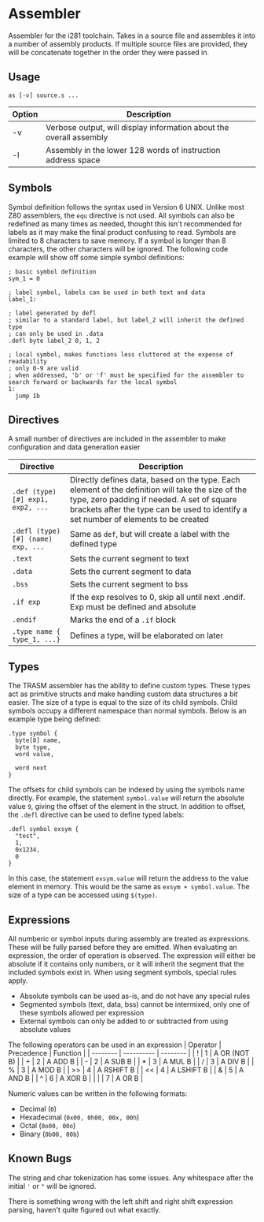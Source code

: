 # Assembler
Assembler for the i281 toolchain. Takes in a source file and assembles it into a number of assembly products. If multiple source files are provided, they will be concatenate together in the order they were passed in.

## Usage
```
as [-v] source.s ...
```
| Option | Description |
| ------ | ----------- |
| -v     | Verbose output, will display information about the overall assembly |
| -l     | Assembly in the lower 128 words of instruction address space |

## Symbols
Symbol definition follows the syntax used in Version 6 UNIX. Unlike most Z80 assemblers, the `equ` directive is not used. All symbols can also be redefined as many times as needed, thought this isn't recommended for labels as it may make the final product confusing to read. Symbols are limited to 8 characters to save memory. If a symbol is longer than 8 characters, the other characters will be ignored. The following code example will show off some simple symbol definitions:
```
; basic symbol definition
sym_1 = 0

; label symbol, labels can be used in both text and data
label_1:

; label generated by defl
; similar to a standard label, but label_2 will inherit the defined type
; can only be used in .data
.defl byte label_2 0, 1, 2

; local symbol, makes functions less cluttered at the expense of readability
; only 0-9 are valid
; when addressed, 'b' or 'f' must be specified for the assembler to search forward or backwards for the local symbol
1:
  jump 1b
```

## Directives
A small number of directives are included in the assembler to make configuration and data generation easier

| Directive | Description |
| --------------------------- | ------- |
| `.def (type)[#] exp1, exp2, ...` | Directly defines data, based on the type. Each element of the definition will take the size of the type, zero padding if needed. A set of square brackets after the type can be used to identify a set number of elements to be created |
| `.defl (type)[#] (name) exp, ...` | Same as `def`, but will create a label with the defined type |
| `.text`                           | Sets the current segment to text |
| `.data`                           | Sets the current segment to data |
| `.bss`                            | Sets the current segment to bss |
| `.if exp`                         | If the exp resolves to 0, skip all until next .endif. Exp must be defined and absolute |
| `.endif`                          | Marks the end of a `.if` block |
| `.type name { type_1, ...}`       | Defines a type, will be elaborated on later |

## Types
The TRASM assembler has the ability to define custom types. These types act as primitive structs and make handling custom data
structures a bit easier. The size of a type is equal to the size of its child symbols. Child symbols occupy a different namespace than normal symbols. Below is an example type being defined:
```
.type symbol {
  byte[8] name,
  byte type,
  word value,
  
  word next
}
```
The offsets for child symbols can be indexed by using the symbols name directly. For example, the statement `symbol.value` will return the absolute value `9`, giving the offset of the element in the struct. In addition to offset, the `.defl` directive can be used to define typed labels:
```
.defl symbol exsym {
  "test",
  1,
  0x1234,
  0
}
```
In this case, the statement `exsym.value` will return the address to the value element in memory. This would be the same as `exsym + symbol.value`. The size of a type can be accessed using `$(type)`.

## Expressions
All numberic or symbol inputs during assembly are treated as expressions. These will be fully parsed before they are emitted. When evaluating an expression, the order of operation is observed. The expression will either be absolute if it contains only numbers, or it will inherit the segment that the included symbols exist in. When using segment symbols, special rules apply.

- Absolute symbols can be used as-is, and do not have any special rules
- Segmented symbols (text, data, bss) cannot be intermixed, only one of these symbols allowed per expression
- External symbols can only be added to or subtracted from using absolute values

The following operators can be used in an expression
| Operator | Precedence | Function |
| -------- | ---------- | -------- |
| !        | 1          | A OR (NOT B) |
| +        | 2          | A ADD B |
| -        | 2          | A SUB B |
| *        | 3          | A MUL B |
| /        | 3          | A DIV B |
| %        | 3          | A MOD B |
| >>       | 4          | A RSHIFT B |
| <<       | 4          | A LSHIFT B |
| &        | 5          | A AND B |
| ^        | 6          | A XOR B |
| \|       | 7          | A OR B |

Numeric values can be written in the following formats:

- Decimal (`0`)
- Hexadecimal (`0x00, 0h00, 00x, 00h`)
- Octal (`0o00, 00o`)
- Binary (`0b00, 00b`)

## Known Bugs
The string and char tokenization has some issues. Any whitespace after the initial `'` or `"` will be ignored.

There is something wrong with the left shift and right shift expression parsing, haven't quite figured out what exactly.
